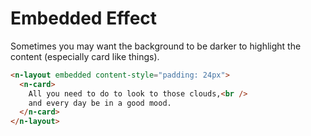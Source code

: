 # Embedded Effect

Sometimes you may want the background to be darker to highlight the content (especially card like things).

```html
<n-layout embedded content-style="padding: 24px">
  <n-card>
    All you need to do to look to those clouds,<br />
    and every day be in a good mood.
  </n-card>
</n-layout>
```
